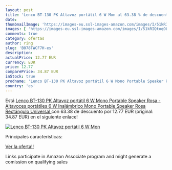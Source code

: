 ```yaml
---
layout: post
title: 'Lenco BT-130 PK Altavoz portátil 6 W Mon al 63.38 % de descuento'
date: 
thumbnailImage: 'https://images-eu.ssl-images-amazon.com/images/I/51kRIQtoqOL._SL200_.jpg'
images: [ 'https://images-eu.ssl-images-amazon.com/images/I/51kRIQtoqOL._SL200_.jpg' ]
comments: true
category: ofertas
author: ring
slug: 'B078TWCF7H-es'
description:
actualPrice: 12.77 EUR
currency: EUR
price: 12.77
comparePrice: 34.87 EUR
inStock: true
prodname: 'Lenco BT-130 PK Altavoz portátil 6 W Mono Portable Speaker Rosa - Altavoces portátiles  6 W  Inalámbrico  Mono Portable Speaker  Rosa  Rectángulo  Universal '
country: 'es'
---
```


Está [Lenco BT-130 PK Altavoz portátil 6 W Mono Portable Speaker Rosa - Altavoces portátiles  6 W  Inalámbrico  Mono Portable Speaker  Rosa  Rectángulo  Universal ](https://www.amazon.es/dp/B078TWCF7H/?tag=tolees-21) con 63.38 de descuento por 12.77 EUR (original: 34.87 EUR) en el siguiente enlace!

[![Lenco BT-130 PK Altavoz portátil 6 W Mon](https://images-eu.ssl-images-amazon.com/images/I/51kRIQtoqOL._SL200_.jpg)](https://www.amazon.es/dp/B078TWCF7H/?tag=tolees-21)

Principales características:


[Ver la oferta!!](https://www.amazon.es/dp/B078TWCF7H/?tag=tolees-21)

Links participate in Amazon Associate program and might generate a comission on qualifying sales


